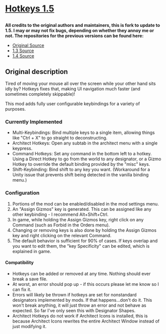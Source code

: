 # [Hotkeys 1.5](https://steamcommunity.com/sharedfiles/filedetails/?id=3241798504)</p>

**All credits to the original authors and maintainers, this is fork to update to 1.5. I may or may not fix bugs, depending on whether they annoy me or not.  The repositories for the previous versions can be found here:**

* [Original Source](https://github.com/AzeTheGreat/Hotkeys)
* [1.3 Source](https://github.com/vvanouytsel/Hotkeys)
* [1.4 Source](https://github.com/basicsmods/Hotkeys)

## Original description

Tired of moving your mouse all over the screen while your other hand sits idly by? Hotkeys fixes that, making UI navigation much faster (and sometimes completely skippable)!

This mod adds fully user configurable keybindings for a variety of purposes.

### Currently Implemented
* Multi-Keybindings: Bind multiple keys to a single item, allowing things like "Ctrl + X" to go straight to deconstructing.
* Architect Hotkeys: Open any subtab in the architect menu with a single keypress.
* Command Hotkeys: Set any command in the bottom left to a hotkey. Using a Direct Hotkey to go from the world to any designator, or a Gizmo Hotkey to override the default binding provided by the "misc" keys.
* Shift-Keybinding: Bind shift to any key you want. (Workaround for a Unity issue that prevents shift being detected in the vanilla binding menu.)


### Configuration
1. Portions of the mod can be enabled/disabled in the mod settings menu.
2. An "Assign Gizmos" key is generated. This can be assigned like any other keybinding - I recommend Alt+Shift+Ctrl.
3. In game, while holding the Assign Gizmos key, right click on any Command (such as Forbid in the Orders menu).
4. Changing or removing keys is also done by holding the Assign Gizmos key and right clicking on the relevant Command.
5. The default behavior is sufficient for 90% of cases. If keys overlap and you want to edit them, the "key Specificity" can be edited, which is explained in game.


#### Compatibility
* Hotkeys can be added or removed at any time. Nothing should ever break a save file.
* At worst, an error should pop up - if this occurs please let me know so I can fix it.
* Errors will likely be thrown if hotkeys are set for nonstandard designators implemented by mods. If that happens...don't do it. This won't break anything, it will just throw an error and not behave as expected. So far I've only seen this with Designator Shapes.
* Architect Hotkeys do not work if Architect Icons is installed, this is because Architect Icons rewrites the entire Architect Window instead of just modifying it.